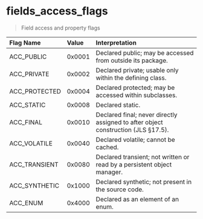 # fields_access_flags

> Field access and property flags

| Flag Name     | Value  | Interpretation                                                                    |
|:--------------|:-------|:----------------------------------------------------------------------------------|
| ACC_PUBLIC    | 0x0001 | Declared public; may be accessed from outside its package.                        | 
| ACC_PRIVATE   | 0x0002 | Declared private; usable only within the defining class.                          |
| ACC_PROTECTED | 0x0004 | Declared protected; may be accessed within subclasses.                            |
| ACC_STATIC    | 0x0008 | Declared static.                                                                  |
| ACC_FINAL     | 0x0010 | Declared final; never directly assigned to after object construction (JLS §17.5). |
| ACC_VOLATILE  | 0x0040 | Declared volatile; cannot be cached.                                              |
| ACC_TRANSIENT | 0x0080 | Declared transient; not written or read by a persistent object manager.           |
| ACC_SYNTHETIC | 0x1000 | Declared synthetic; not present in the source code.                               |
| ACC_ENUM	     | 0x4000 | Declared as an element of an enum.                                                |
